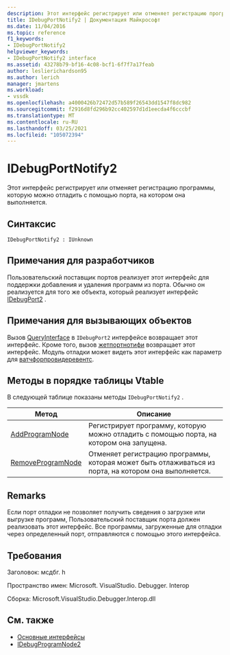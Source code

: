 ```yaml
---
description: Этот интерфейс регистрирует или отменяет регистрацию программы, которую можно отладить с помощью порта, на котором она выполняется.
title: IDebugPortNotify2 | Документация Майкрософт
ms.date: 11/04/2016
ms.topic: reference
f1_keywords:
- IDebugPortNotify2
helpviewer_keywords:
- IDebugPortNotify2 interface
ms.assetid: 43278b79-bf16-4c08-bcf1-6f7f7a17feab
author: leslierichardson95
ms.author: lerich
manager: jmartens
ms.workload:
- vssdk
ms.openlocfilehash: a4000426b72472d57b589f26543dd1547f8dc982
ms.sourcegitcommit: f2916d8fd296b92cc402597d1d1eecda4f6cccbf
ms.translationtype: MT
ms.contentlocale: ru-RU
ms.lasthandoff: 03/25/2021
ms.locfileid: "105072394"
---
```

# <a name="idebugportnotify2"></a>IDebugPortNotify2
Этот интерфейс регистрирует или отменяет регистрацию программы, которую можно отладить с помощью порта, на котором она выполняется.

## <a name="syntax"></a>Синтаксис

```
IDebugPortNotify2 : IUnknown
```

## <a name="notes-for-implementers"></a>Примечания для разработчиков
 Пользовательский поставщик портов реализует этот интерфейс для поддержки добавления и удаления программ из порта. Обычно он реализуется для того же объекта, который реализует интерфейс [IDebugPort2](../../../extensibility/debugger/reference/idebugport2.md) .

## <a name="notes-for-callers"></a>Примечания для вызывающих объектов
 Вызов [QueryInterface](/cpp/atl/queryinterface) в `IDebugPort2` интерфейсе возвращает этот интерфейс. Кроме того, вызов [жетпортнотифи](../../../extensibility/debugger/reference/idebugdefaultport2-getportnotify.md) возвращает этот интерфейс. Модуль отладки может видеть этот интерфейс как параметр для [ватчфорпровидеревентс](../../../extensibility/debugger/reference/idebugprogramprovider2-watchforproviderevents.md).

## <a name="methods-in-vtable-order"></a>Методы в порядке таблицы Vtable
 В следующей таблице показаны методы `IDebugPortNotify2` .

|Метод|Описание|
|------------|-----------------|
|[AddProgramNode](../../../extensibility/debugger/reference/idebugportnotify2-addprogramnode.md)|Регистрирует программу, которую можно отладить с помощью порта, на котором она запущена.|
|[RemoveProgramNode](../../../extensibility/debugger/reference/idebugportnotify2-removeprogramnode.md)|Отменяет регистрацию программы, которая может быть отлаживаться из порта, на котором она выполняется.|

## <a name="remarks"></a>Remarks
 Если порт отладки не позволяет получить сведения о загрузке или выгрузке программ, Пользовательский поставщик порта должен реализовать этот интерфейс. Все программы, загруженные для отладки через определенный порт, отправляются с помощью этого интерфейса.

## <a name="requirements"></a>Требования
 Заголовок: мсдбг. h

 Пространство имен: Microsoft. VisualStudio. Debugger. Interop

 Сборка: Microsoft.VisualStudio.Debugger.Interop.dll

## <a name="see-also"></a>См. также
- [Основные интерфейсы](../../../extensibility/debugger/reference/core-interfaces.md)
- [IDebugProgramNode2](../../../extensibility/debugger/reference/idebugprogramnode2.md)
